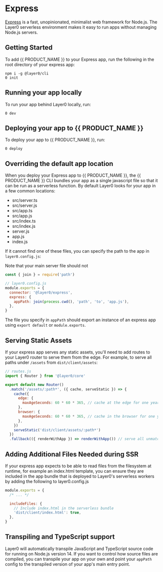 # Express

[Express](https://expressjs.com) is a fast, unopinionated, minimalist web framework for Node.js. The Layer0 serverless environment makes it easy to run apps without managing Node.js servers.

## Getting Started

To add {{ PRODUCT_NAME }} to your Express app, run the following in the root directory of your express app:

```
npm i -g @layer0/cli
0 init
```

## Running your app locally

To run your app behind Layer0 locally, run:

```
0 dev
```

## Deploying your app to {{ PRODUCT_NAME }}

To deploy your app to {{ PRODUCT_NAME }}, run:

```
0 deploy
```

## Overriding the default app location

When you deploy your Express app to {{ PRODUCT_NAME }}, the {{ PRODUCT_NAME }} CLI bundles your app as a single javascript file so that it can be run as a serverless function. By default Layer0 looks for your app in a few common locations:

- src/server.ts
- src/server.js
- src/app.ts
- src/app.js
- src/index.ts
- src/index.js
- server.js
- app.js
- index.js

If it cannot find one of these files, you can specify the path to the app in `layer0.config.js`:

Note that your main server file should not

```js
const { join } = require('path')

// layer0.config.js
module.exports = {
  connector: '@layer0/express',
  express: {
    appPath: join(process.cwd(), 'path', 'to', 'app.js'),
  },
}
```

The file you specify in `appPath` should export an instance of an express app using `export default` or `module.exports`.

## Serving Static Assets

If your express app serves any static assets, you'll need to add routes to your Layer0 router to serve them from the edge. For example, to serve all paths under `/assets` from `dist/client/assets`:

```js
// routes.js
import { Router } from '@layer0/core'

export default new Router()
  .match('/assets/:path*', ({ cache, serveStatic }) => {
    cache({
      edge: {
        maxAgeSeconds: 60 * 60 * 365, // cache at the edge for one year
      },
      browser: {
        maxAgeSeconds: 60 * 60 * 365, // cache in the browser for one year - only do this if you include hashes in your client asset filenames
      },
    })
    serveStatic('dist/client/assets/:path*')
  })
  .fallback(({ renderWithApp }) => renderWithApp()) // serve all unmatched URLs from express
```

## Adding Additional Files Needed during SSR

If your express app expects to be able to read files from the filesystem at runtime, for example an index.html template, you can ensure they are included in the app bundle that is deployed to Layer0's serverless workers by adding the following to layer0.config.js

```js
module.exports = {
  /* ... */

  includeFiles: {
    // Include index.html in the serverless bundle
    'dist/client/index.html': true,
  },
}
```

## Transpiling and TypeScript support

Layer0 will automatically transpile JavaScript and TypeScript source code for running on Node.js version 14. If you want to control how
source files are compiled, you can transpile your app on your own and point your `appPath` config to the transpiled version of your app's main entry point.
